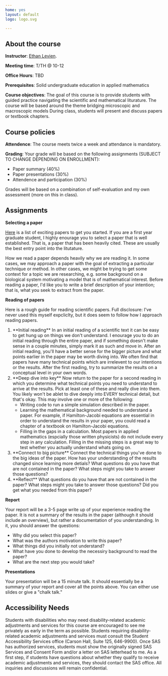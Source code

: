 ```yaml
---
home: yes
layout: default
logo: logo.svg

---
```


## About the course


 **Instructor**: <a href = "https://elevien.github.io/"> Ethan Levien</a>.

**Meeting time**: T/TH @ 10-12

**Office Hours**: TBD

 **Prerequisites**: Solid undergraduate education in applied mathematics

 **Course objectives**: The goal of this course is to provide students with guided practice navigating the scientific and mathematical liturature. The course will be based around the theme bridging microscopic and macroscopic models
During class, students will present and discuss papers or textbook chapters.

## Course policies

**Attendence**: The course meets twice a week and attendance is mandatory.

**Grading**:
 Your grade will be based on the following assignments (SUBJECT TO CHANGE DEPENDING ON ENROLLMENT):
  <ul>
    <li> Paper summary (40%) </li>
    <li> Paper presentations (30%)   </li>
    <li> Attendence and participation (30%)   </li>
  </ul>
  Grades will be based on a combination of self-evaluation and my own assessment (more on this in class).



## Assignments

**Selecting a paper**



<a href = "https://elevien.github.io/"> Here</a> is a list of exciting papers to get you started. If you are a first year graduate student, I highly enourage you to select a paper that is well established. That is, a paper that has been heavily cited. These are usually the best entry point into the litutature.

How we read a paper depends heavily why we are reading it. In some cases, we may approach a paper with the goal of extracting a particular technique or method. In other cases, we might be trying to get some context for a topic we are researching, e.g. some background on a biological system motivating a model that is of mathematical interest. Before reading a paper, I'd like you to write a brief description of your intention; that is, what you seek to extract from the paper.

**Reading of papers**

Here is a rough guide for reading scientific papers. Full disclosure: I've never used this myself expcliclty, but it does seem to follow how I approach reading papers.

<ol>
<li> **Initial reading** In an initial reading of a scientific text it can be easy to get hung up on things we don't understand. I enourage you to do an initial reading through the entire paper, and if something doesn't make sense in a couple minutes, simply mark it as such and move in. After an initial reading, you'll have a better sense for the bigger picture and what points earlier in the paper may be worth diving into. We often find that papers have many technical points which are irrelevent to our intentions or the results.
After the first reading, try to summarize the results on a conceptual level in your own words. </li>
<li> **Deep dive into key** Now return to the paper for a second reading in which you determine what technical points you need to understand to arrive at the results. Pick at least one of these and really dive into them. You likely won't be ablet to dive deeply into EVERY technical detail, but that's okay. This may involve one or more of the following:
<ul>
  <li> Writing code to run a simple simulation described in the paper.  </li>
  <li> Learning the mathematical background needed to understand a paper. For example, if Hamilton-Jacobi equations are essential in order to understand the results in your paper, you could read a chapter of a textbook on Hamilton-Jacobi equations.  </li>
  <li> Filling in the gaps in a calculation. Most papers in applied mathematics (espcially those written physicists) do not include every step in any calculation. Filling in the missing steps is a great way to test whether you actually understand whats going on. </li>
</ul> </li>
<li> **Connect to big picture** Connect the technical things you've done to the big ideas of the paper. How has your understanding of the results changed since learning more detials? What questions do you have that are not contained in the paper? What steps might you take to answer those questions?
<li> **Reflect**  What questions do you have that are not contained in the paper? What steps might you take to answer those questions? Did you get what you needed from this paper? 
</ol>






**Report**

Your report will be a 3-5 page write up of your experience reading the paper. It is not a summary of the results in the paper (although it should include an overview), but rather a documentation of you understanding. In it, you should answer the questions:
 <ul>
   <li>  Why did you select this paper?   </li>
   <li>  What was the authors motivation to write this paper? </li>
   <li>  What things did you initially not understand? </li>
   <li>  What have you done to develop the necessiry background to read the paper? </li>
   <li>  What are the next step you would take?  </li>
 </ul>

**Presentations**

Your presentation will be a 15 minute talk. It should essentially be a summary of your report and cover all the points above. You can either use slides or give a "chalk talk."







## Accessibility Needs
<p> Students with disabilities who may need disability-related academic adjustments and services for this course are encouraged to see me privately as early in the term as possible. Students requiring disability- related academic adjustments and services must consult the Student Accessibility Services office (Carson Hall, Suite 125, 646-9900). Once SAS has authorized services, students must show the originally signed SAS Services and Consent Form and/or a letter on SAS letterhead to me. As a first step, if students have questions about whether they qualify to receive academic adjustments and services, they should contact the SAS office. All inquiries and discussions will remain confidential.  </p>
